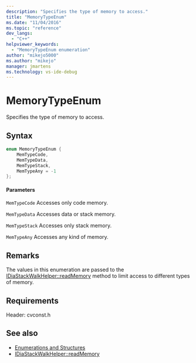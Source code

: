 ```yaml
---
description: "Specifies the type of memory to access."
title: "MemoryTypeEnum"
ms.date: "11/04/2016"
ms.topic: "reference"
dev_langs:
  - "C++"
helpviewer_keywords:
  - "MemoryTypeEnum enumeration"
author: "mikejo5000"
ms.author: "mikejo"
manager: jmartens
ms.technology: vs-ide-debug
---
```

# MemoryTypeEnum

Specifies the type of memory to access.

## Syntax

```C++
enum MemoryTypeEnum {
    MemTypeCode,
    MemTypeData,
    MemTypeStack,
    MemTypeAny = -1
};
```

#### Parameters
`MemTypeCode`
Accesses only code memory.

`MemTypeData`
Accesses data or stack memory.

`MemTypeStack`
Accesses only stack memory.

`MemTypeAny`
Accesses any kind of memory.

## Remarks
The values in this enumeration are passed to the [IDiaStackWalkHelper::readMemory](../../debugger/debug-interface-access/idiastackwalkhelper-readmemory.md) method to limit access to different types of memory.

## Requirements
Header: cvconst.h

## See also
- [Enumerations and Structures](../../debugger/debug-interface-access/enumerations-and-structures.md)
- [IDiaStackWalkHelper::readMemory](../../debugger/debug-interface-access/idiastackwalkhelper-readmemory.md)
